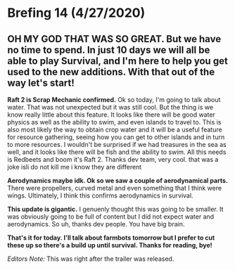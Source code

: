 # Brefing 14 (4/27/2020)
## OH MY GOD THAT WAS SO GREAT. But we have no time to spend. In just 10 days we will all be able to play Survival, and I'm here to help you get used to the new additions. With that out of the way let's start!

**Raft 2 is Scrap Mechanic confirmed.** Ok so today, I'm going to talk about water. That was not unexpected but it was still cool. But the thing is we know really little about this feature. It looks like there will be good water physics as well as the ability to swim, and even islands to travel to. This is also most likely the way to obtain crop water and it will be a useful feature for resource gathering, seeing how you can get to other islands and in turn to more resources. I wouldn't be surprised if we had treasures in the sea as well, and it looks like there will be fish and the ability to swim. All this needs is Redbeets and boom it's Raft 2. Thanks dev team, very cool. that was a joke isli do not kill me i know they are different

**Aerodynamics maybe idk. Ok so we saw a couple of aerodynamical parts.** There were propellers, curved metal and even something that I think were wings. Ultimately, I think this confirms aerodynamics in survival.

**This update is gigantic.** I genuenly thought this was going to be smaller. It was obviously going to be full of content but I did not expect water and aerodynamics. So uh, thanks dev people. You have big brain.

**That's it for today. I'll talk about farmbots tomorrow but I prefer to cut these up so there's a build up until survival. Thanks for reading, bye!**

*Editors Note:* This was right after the trailer was released.
